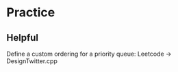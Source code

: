 # Practice

## Helpful

Define a custom ordering for a priority queue: Leetcode -> DesignTwitter.cpp
